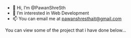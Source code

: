 - 👋 Hi, I’m @PawanShreSth
- 👀 I’m interested in Web Development
- 📫 You can email me at pawanshresthait@gmail.com

You can view some of the project that i have done below...
